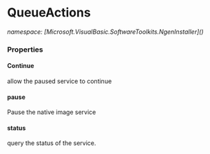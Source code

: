 ﻿# QueueActions
_namespace: [Microsoft.VisualBasic.SoftwareToolkits.NgenInstaller](<a href="#" onClick="load('/docs/Microsoft.VisualBasic.SoftwareToolkits.NgenInstaller/index.md')"></a>)_






### Properties

#### Continue
allow the paused service to continue
#### pause
Pause the native image service
#### status
query the status of the service.
